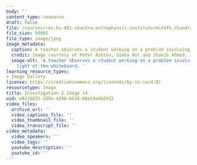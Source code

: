 ```yaml
---
body: ''
content_type: resource
draft: false
file: /courses/res-hs-001-chandra-astrophysics-institute/mithfh_chandra_inv2_inv2.jpg
file_size: 93902
file_type: image/jpeg
image_metadata:
  caption: A teacher observes a student working on a problem involving invisible light.
  credit: Image courtesy of Peter Ashton, Simba Kol and Shakib Ahmed.
  image-alt: 'A teacher observes a student working on a problem involving invisible
    light at the whiteboard. '
learning_resource_types:
- Image Gallery
license: https://creativecommons.org/licenses/by-nc-sa/4.0/
resourcetype: Image
title: Investigation 2 Image 14
uid: e9328832-289e-4298-b616-08a19a862913
video_files:
  archive_url: ''
  video_captions_file: ''
  video_thumbnail_file: ''
  video_transcript_file: ''
video_metadata:
  video_speakers: ''
  video_tags: ''
  youtube_description: ''
  youtube_id: ''
---
```

